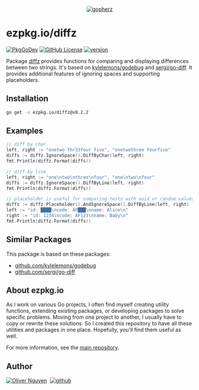 <div align="center">

[![gopherz](https://ezpkg.io/_/gopherz.svg)](https://ezpkg.io)

</div>

# ezpkg.io/diffz

[![PkgGoDev](https://pkg.go.dev/badge/ezpkg.io/diffz)](https://pkg.go.dev/ezpkg.io/diffz)
[![GitHub License](https://img.shields.io/github/license/ezpkg/diffz)](https://github.com/ezpkg/diffz/tree/main/LICENSE)
[![version](https://img.shields.io/github/v/tag/ezpkg/diffz?label=version)](https://pkg.go.dev/ezpkg.io/diffz?tab=versions)

Package [diffz](https://pkg.go.dev/ezpkg.io/diffz) provides functions for comparing and displaying differences between two strings. It's based on [kylelemons/godebug](https://github.com/kylelemons/godebug) and [sergi/go-diff](https://github.com/sergi/go-diff). It provides additional features of ignoring spaces and supporting placeholders.

## Installation

```sh
go get -u ezpkg.io/diffz@v0.2.2
```

## Examples

```go
// diff by char
left, right := "onetwo thr33four five", "onetwothree fourfive"
diffs := diffz.IgnoreSpace().DiffByChar(left, right)
fmt.Println(diffz.Format(diffs))

// diff by line
left, right := "one\ntwo\nthree\nfour", "one\ntwo\nfour"
diffs := diffz.IgnoreSpace().DiffByLine(left, right)
fmt.Println(diffz.Format(diffs))

// placeholder is useful for comparing tests with uuid or random values
diffs := diffz.Placeholder().AndIgnoreSpace().DiffByLine(left, right)
left := "id: ████\ncode: AF███\nname: Alice\n"
right := "id: 1234\ncode: AF123\nname: Baby\n"
fmt.Println(diffz.Format(diffs))
```

## Similar Packages

This package is based on these packages:

- [github.com/kylelemons/godebug](https://github.com/kylelemons/godebug)
- [github.com/sergi/go-diff](https://github.com/sergi/go-diff)

## About ezpkg.io

As I work on various Go projects, I often find myself creating utility functions, extending existing packages, or developing packages to solve specific problems. Moving from one project to another, I usually have to copy or rewrite these solutions. So I created this repository to have all these utilities and packages in one place. Hopefully, you'll find them useful as well.

For more information, see the [main repository](https://github.com/ezpkg/ezpkg).

## Author

[![Oliver Nguyen](https://olivernguyen.io/_/badge.svg)](https://olivernguyen.io)&nbsp;&nbsp;[![github](https://img.shields.io/badge/GitHub-100000?style=for-the-badge&logo=github&logoColor=white)](https://github.com/iOliverNguyen)
